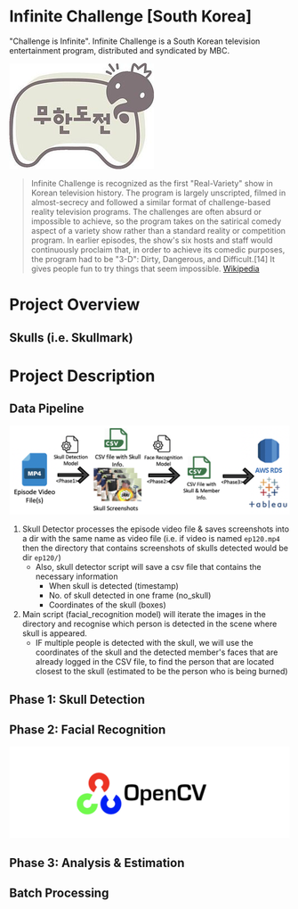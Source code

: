 # Infinite Challenge [South Korea]
"Challenge is Infinite". Infinite Challenge is a South Korean television entertainment program, distributed and syndicated by MBC.

![Image of infinite challenge logo](resources/images/Infinite_Challenge_Logo.jpg)

> Infinite Challenge is recognized as the first "Real-Variety" show in Korean television history. The program is largely unscripted, filmed in almost-secrecy and followed a similar format of challenge-based reality television programs. The challenges are often absurd or impossible to achieve, so the program takes on the satirical comedy aspect of a variety show rather than a standard reality or competition program. In earlier episodes, the show's six hosts and staff would continuously proclaim that, in order to achieve its comedic purposes, the program had to be "3-D": Dirty, Dangerous, and Difficult.[14] It gives people fun to try things that seem impossible.
[Wikipedia](https://en.wikipedia.org/wiki/Infinite_Challenge)

# Project Overview
## Skulls (i.e. Skullmark)

# Project Description
## Data Pipeline
![img_datapipeline](resources/images/data_pipeline_2.png)
   1. Skull Detector processes the episode video file & saves screenshots into a dir with the same name as video file (i.e. if video is named `ep120.mp4` then the directory that contains screenshots of skulls detected would be dir `ep120/`)
        * Also, skull detector script will save a csv file that contains the necessary information
            * When skull is detected (timestamp)
            * No. of skull detected in one frame (no_skull)
            * Coordinates of the skull (boxes)
   1. Main script (facial_recognition model) will iterate the images in the directory and recognise which person is detected in the scene where skull is appeared. 
        * IF multiple people is detected with the skull, we will use the coordinates of the skull and the detected member's faces that are already logged in the CSV file, to find the person that are located closest to the skull (estimated to be the person who is being burned)
    
## Phase 1: Skull Detection
## Phase 2: Facial Recognition

![opencvlogo](./resources/images/opencv_logo.png)

## Phase 3: Analysis & Estimation
## Batch Processing